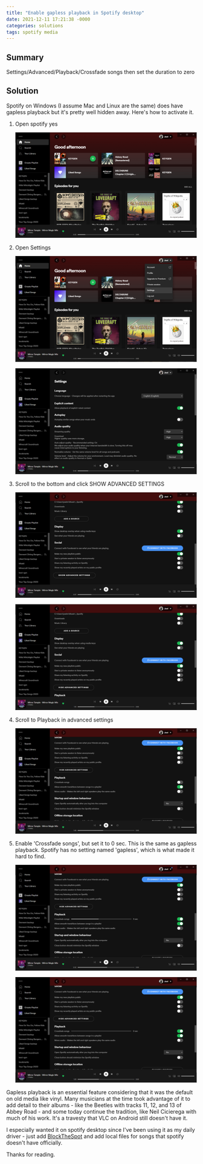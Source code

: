 ```yaml
---
title: "Enable gapless playback in Spotify desktop"
date: 2021-12-11 17:21:38 -0000
categories: solutions
tags: spotify media
---
```


## Summary

Settings/Advanced/Playback/Crossfade songs then set the duration to zero

## Solution

Spotify on Windows (I assume Mac and Linux are the same) does have gapless playback but it's pretty well hidden away. Here's how to activate it.

1. Open spotify yes

    ![yes](/assets/images/spotify/Screenshot_2021-12-11_172540.png)

2. Open Settings

    ![Dropdown menu to open Settings](/assets/images/spotify/Screenshot_2021-12-11_172523.png)

    ![Settings menu immediately after opening](/assets/images/spotify/Screenshot_2021-12-11_172551.png)

3. Scroll to the bottom and click SHOW ADVANCED SETTINGS

    ![Bottom of the Settings Menu](/assets/images/spotify/Screenshot_2021-12-11_172606.png)

    ![Settings menu after showing advanced settings](/assets/images/spotify/Screenshot_2021-12-11_172618.png)

4. Scroll to Playback in advanced settings

    ![The Playback settings](/assets/images/spotify/Screenshot_2021-12-11_172654.png)

5. Enable 'Crossfade songs', but set it to 0 sec. This is the same as gapless playback. Spotify has no setting named 'gapless', which is what made it hard to find.

    ![Crossfade songs enabled](/assets/images/spotify/Screenshot_2021-12-11_172710.png)

    ![Crossfade songs set to 0 sec. Success.](/assets/images/spotify/Screenshot_2021-12-11_172636.png)

Gapless playback is an essential feature considering that it was the default on old media like vinyl. Many musicians at the time took advantage of it to add detail to their albums - like the Beetles with tracks 11, 12, and 13 of Abbey Road - and some today continue the tradition, like Neil Cicierega with much of his work. It's a travesty that VLC on Android still doesn't have it.

I especially wanted it on spotify desktop since I've been using it as my daily driver - just add [BlockTheSpot](https://raw.githack.com/mrpond/BlockTheSpot/master/BlockTheSpot.bat) and add local files for songs that spotify doesn't have officially.

Thanks for reading.
